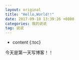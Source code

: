 ```yaml
---
layout: original
title: "Hello,World!!"
date: 2017-09-18 13:39:26 +0800 
categories: 我的说说
tag: 说说
---
```

* content
{:toc}

<!-- more -->

今天是第一天写博客！！



